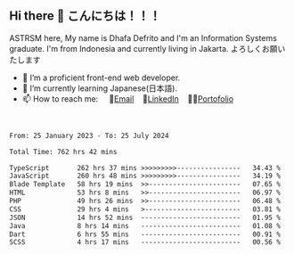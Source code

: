 ## Hi there 👋 こんにちは！！！
ASTRSM here, My name is Dhafa Defrito and I'm an Information Systems graduate. I'm from Indonesia and currently living in Jakarta. よろしくお願いたします

- 🔭 I’m a proficient front-end web developer.
- 🌱 I’m currently learning Japanese(日本語).
- 📫 How to reach me: &nbsp;&nbsp;&nbsp;&nbsp;📧[Email](ddefrito@gmail.com)&nbsp;&nbsp;&nbsp;&nbsp;💼[LinkedIn](https://www.linkedin.com/in/dhafa-defrita-rama-yudistira-9357a9229/)&nbsp;&nbsp;&nbsp;&nbsp;👨‍🎨[Portofolio](https://ddefrito.vercel.app/)
<br>
<!-- <p align="left">
<a href="https://github.com/ASTRSM">
  <img height="180em" src="https://github-readme-stats-eight-theta.vercel.app/api?username=ASTRSM&show_icons=true&theme=dracula&include_all_commits=true&count_private=true"/>
  <img height="180em" src="https://github-readme-stats-eight-theta.vercel.app/api/top-langs/?username=ASTRSM&layout=compact&langs_count=8&theme=dracula"/>
</a>
</p> -->

<!--START_SECTION:waka-->

```txt
From: 25 January 2023 - To: 25 July 2024

Total Time: 762 hrs 42 mins

TypeScript       262 hrs 37 mins >>>>>>>>>----------------   34.43 %
JavaScript       260 hrs 48 mins >>>>>>>>>----------------   34.19 %
Blade Template   58 hrs 19 mins  >>-----------------------   07.65 %
HTML             53 hrs 8 mins   >>-----------------------   06.97 %
PHP              49 hrs 26 mins  >>-----------------------   06.48 %
CSS              29 hrs 4 mins   >------------------------   03.81 %
JSON             14 hrs 52 mins  -------------------------   01.95 %
Java             8 hrs 14 mins   -------------------------   01.08 %
Dart             6 hrs 55 mins   -------------------------   00.91 %
SCSS             4 hrs 17 mins   -------------------------   00.56 %
```

<!--END_SECTION:waka-->
